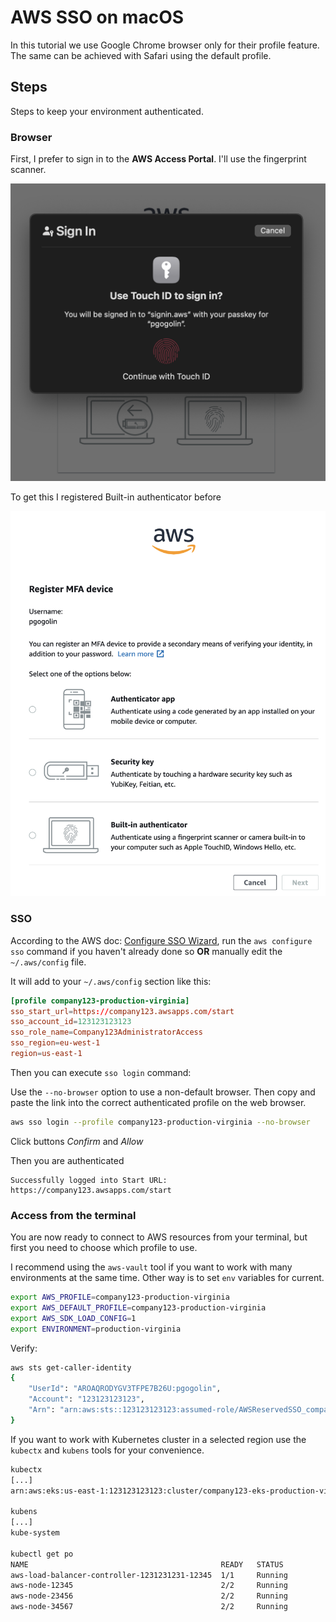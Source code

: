 # AWS SSO on macOS

In this tutorial we use Google Chrome browser only for their profile feature. The same can be achieved with Safari using the default profile.

## Steps

Steps to keep your environment authenticated.


### Browser

First, I prefer to sign in to the **AWS Access Portal**. I'll use the fingerprint scanner.

![MFA](image.png)

To get this I registered Built-in authenticator before

![Register MFA](image-1.png)


### SSO

According to the AWS doc: [Configure SSO Wizard](https://docs.aws.amazon.com/cli/latest/userguide/cli-configure-sso.html#cli-configure-sso-configure), run the `aws configure sso` command if you haven't already done so **OR** manually edit the `~/.aws/config` file.


It will add to your `~/.aws/config` section like this:
```conf
[profile company123-production-virginia]
sso_start_url=https://company123.awsapps.com/start
sso_account_id=123123123123
sso_role_name=Company123AdministratorAccess
sso_region=eu-west-1
region=us-east-1
```

Then you can execute `sso login` command:

Use the `--no-browser` option to use a non-default browser. Then copy and paste the link into the correct authenticated profile on the web browser.

```sh
aws sso login --profile company123-production-virginia --no-browser
```
Click buttons *Confirm* and *Allow* 

Then you are authenticated

```
Successfully logged into Start URL: https://company123.awsapps.com/start
```

### Access from the terminal

You are now ready to connect to AWS resources from your terminal, but first you need to choose which profile to use. 

I recommend using the `aws-vault` tool if you want to work with many environments at the same time. Other way is to set `env` variables for current.

```sh
export AWS_PROFILE=company123-production-virginia                                   
export AWS_DEFAULT_PROFILE=company123-production-virginia
export AWS_SDK_LOAD_CONFIG=1
export ENVIRONMENT=production-virginia
```

Verify:
```sh
aws sts get-caller-identity
{
    "UserId": "AROAQRODYGV3TFPE7B26U:pgogolin",
    "Account": "123123123123",
    "Arn": "arn:aws:sts::123123123123:assumed-role/AWSReservedSSO_company123AdministratorAccess_cb123123123123cc/pgogolin"
}
```

If you want to work with Kubernetes cluster in a selected region use the `kubectx` and `kubens` tools for your convenience.

```sh
kubectx                                                              
[...]
arn:aws:eks:us-east-1:123123123123:cluster/company123-eks-production-virginia

kubens 
[...]
kube-system

kubectl get po                                        
NAME                                           READY   STATUS 
aws-load-balancer-controller-1231231231-12345  1/1     Running
aws-node-12345                                 2/2     Running
aws-node-23456                                 2/2     Running
aws-node-34567                                 2/2     Running
```

